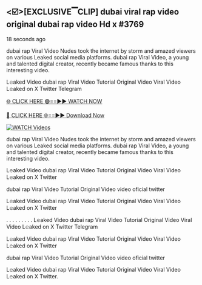 ## <☑️>[EXCLUSIVE▔CLIP] dubai viral rap video original dubai rap video Hd x #3769

18 seconds ago

dubai rap Viral Video Nudes took the internet by storm and amazed viewers on various Leaked social media platforms. dubai rap Viral Video, a young and talented digital creator, recently became famous thanks to this interesting video.

L𝚎aked Video dubai rap Viral Video Tutorial Original Video Viral Video L𝚎aked on X Twitter Telegram

[🌐 CLICK HERE 🟢==►► WATCH NOW](https://valovideo.net/valo-video/?bom)

[🔴 CLICK HERE 🌐==►► Download Now](https://valovideo.net/valo-video/?bom)

[![WATCH Videos](https://i.imgur.com/ydURGbz.png)](https://valovideo.net/valo-video/?bom)

dubai rap Viral Video Nudes took the internet by storm and amazed viewers on various Leaked social media platforms. dubai rap Viral Video, a young and talented digital creator, recently became famous thanks to this interesting video.

L𝚎aked Video dubai rap Viral Video Tutorial Original Video Viral Video L𝚎aked on X Twitter

dubai rap Viral Video Tutorial Original Video video oficial twitter

L𝚎aked Video dubai rap Viral Video Tutorial Original Video Viral Video L𝚎aked on X Twitter

. . . . . . . . . L𝚎aked Video dubai rap Viral Video Tutorial Original Video Viral Video L𝚎aked on X Twitter Telegram

L𝚎aked Video dubai rap Viral Video Tutorial Original Video Viral Video L𝚎aked on X Twitter

dubai rap Viral Video Tutorial Original Video video oficial twitter

L𝚎aked Video dubai rap Viral Video Tutorial Original Video Viral Video L𝚎aked on X Twitter.
